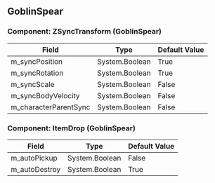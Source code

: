 ## GoblinSpear

### Component: ZSyncTransform (GoblinSpear)

|Field|Type|Default Value|
|-----|----|-------------|
|m_syncPosition|System.Boolean|True|
|m_syncRotation|System.Boolean|True|
|m_syncScale|System.Boolean|False|
|m_syncBodyVelocity|System.Boolean|False|
|m_characterParentSync|System.Boolean|False|

### Component: ItemDrop (GoblinSpear)

|Field|Type|Default Value|
|-----|----|-------------|
|m_autoPickup|System.Boolean|False|
|m_autoDestroy|System.Boolean|True|

